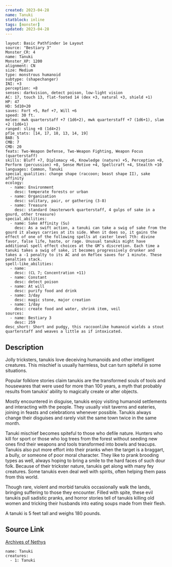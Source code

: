 ```yaml
---
created: 2023-04-28
name: Tanuki
statblock: inline
tags: [monster]
updated: 2023-04-28
---
```

```statblock
layout: Basic Pathfinder 1e Layout
source: "Bestiary 3"
Monster_CR: 4
name: Tanuki
Monster_XP: 1200
alignment: CN
size: Medium
type: monstrous humanoid
subtype: (shapechanger)
INI: +3
perception: +8
senses: darkvision, detect poison, low-light vision
AC: 17, touch 13, flat-footed 14 (dex +3, natural +3, shield +1)
HP: 47
HD: 5d10+20
saves: Fort +5, Ref +7, Will +6
speed: 30 ft.
melee: mwk quarterstaff +7 (1d6+2), mwk quarterstaff +7 (1d6+1), slam +2 (1d6+1)
ranged: sling +8 (1d4+2)
pf1e_stats: [14, 17, 18, 13, 14, 19]
BAB: 5
CMB: 7
CMD: 20
feats: Two-Weapon Defense, Two-Weapon Fighting, Weapon Focus (quarterstaff)
skills: Bluff +7, Diplomacy +6, Knowledge (nature) +5, Perception +8, Perform (percussion) +8, Sense Motive +4, Spellcraft +4, Stealth +10
languages: Common, Tanuki
special_qualities: change shape (raccoon; beast shape II), sake affinity
ecology:
  - name: Environment
    desc: temperate forests or urban
  - name: Organisation
    desc: solitary, pair, or gathering (3-8)
  - name: Treasure
    desc: standard (masterwork quarterstaff, 4 gulps of sake in a gourd, other treasure)
special_abilities:
  - name: Sake Affinity (Su)
    desc: As a swift action, a tanuki can take a swig of sake from the gourd it always carries at its side. When it does so, it gains the effect of one of the following spells at caster level 7th: divine favor, false life, haste, or rage. Unusual tanukis might have additional spell effect choices at the GM’s discretion. Each time a tanuki takes a swig of sake, it becomes progressively drunker and takes a -1 penalty to its AC and on Reflex saves for 1 minute. These penalties stack.
spell-like_abilities:
  - name:
    desc: (CL 7; Concentration +11)
  - name: Constant
    desc: detect poison
  - name: At will
    desc: purify food and drink
  - name: 3/day
    desc: magic stone, major creation
  - name: 1/day
    desc: create food and water, shrink item, veil
sources:
  - name: Bestiary 3
    desc: 259
desc_short: Short and pudgy, this raccoonlike humanoid wields a stout quarterstaff and weaves a little as if intoxicated.
```
## Description
Jolly tricksters, tanukis love deceiving humanoids and other intelligent creatures. This mischief is usually harmless, but can turn spiteful in some situations. 

Popular folklore stories claim tanukis are the transformed souls of tools and housewares that were used for more than 100 years, a myth that probably results from tanukis’ ability to magically create or alter objects.

Mostly encountered in disguise, tanukis enjoy visiting humanoid settlements and interacting with the people. They usually visit taverns and eateries, joining in feasts and celebrations whenever possible. Tanukis always change their disguises and rarely visit the same town twice in the same month.

Tanuki mischief becomes spiteful to those who defile nature. Hunters who kill for sport or those who log trees from the forest without seeding new ones find their weapons and tools transformed into bowls and teacups. Tanukis also put more effort into their pranks when the target is a braggart, a bully, or someone of poor moral character. They like to prank brooding types as well, always hoping to bring a smile to the hard faces of such dour folk. Because of their trickster nature, tanukis get along with many fey creatures. Some tanukis even deal well with spirits, often helping them pass from this world.

Though rare, violent and morbid tanukis occasionally walk the lands, bringing suffering to those they encounter. Filled with spite, these evil tanukis pull sadistic pranks, and horror stories tell of tanukis killing old women and tricking their husbands into eating soups made from their flesh.

A tanuki is 5 feet tall and weighs 180 pounds.
## Source Link
[Archives of Nethys](https://aonprd.com/MonsterDisplay.aspx?ItemName=Tanuki)
```encounter-table
name: Tanuki
creatures:
  - 1: Tanuki
```
